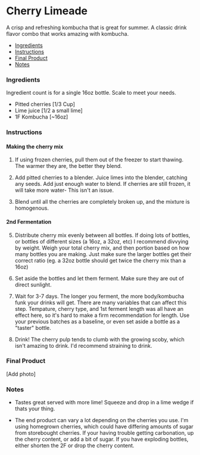 
# Cherry Limeade
A crisp and refreshing kombucha that is great for summer. A classic drink flavor combo that works amazing with kombucha. 

- [Ingredients](#Ingredients)
- [Instructions](#Instructions)
- [Final Product](#Final-Product)
- [Notes](#Notes)

### Ingredients
Ingredient count is for a single 16oz bottle. Scale to meet your needs.

* Pitted cherries [1/3 Cup]
* Lime juice [1/2 a small lime]
* 1F Kombucha [~16oz]

### Instructions

#### Making the cherry mix

1. If using frozen cherries, pull them out of the freezer to start thawing. The warmer they are, the better they blend. 

2. Add pitted cherries to a blender. Juice limes into the blender, catching any seeds. Add just enough water to blend. If cherries are still frozen, it will take more water- This isn't an issue. 

4. Blend until all the cherries are completely broken up, and the mixture is homogenous.

#### 2nd Fermentation

5. Distribute cherry mix evenly between all bottles. If doing lots of bottles, or bottles of different sizes (a 16oz, a 32oz, etc) I recommend divvying by weight. Weigh your total cherry mix, and then portion based on how many bottles you are making. Just make sure the larger bottles get their correct ratio (eg. a 32oz bottle should get twice the cherry mix than a 16oz) 

6. Set aside the bottles and let them ferment. Make sure they are out of direct sunlight.

7. Wait for 3-7 days. The longer you ferment, the more body/kombucha funk your drinks will get. There are many variables that can affect this step. Tempature, cherry type, and 1st ferment length was all have an effect here, so it's hard to make a firm recommendation for length. Use your previous batches as a baseline, or even set aside a bottle as a "taster" bottle.

8. Drink! The cherry pulp tends to clumb with the growing scoby, which isn't amazing to drink. I'd recommend straining to drink. 


### Final Product

[Add photo]

### Notes 

* Tastes great served with more lime! Squeeze and drop in a lime wedge if thats your thing.

* The end product can vary a lot depending on the cherries you use. I'm using homegrown cherries, which could have differing amounts of sugar from storebought cherries. If your having trouble getting carbonation, up the cherry content, or add a bit of sugar. If you have exploding bottles, either shorten the 2F or drop the cherry content.
